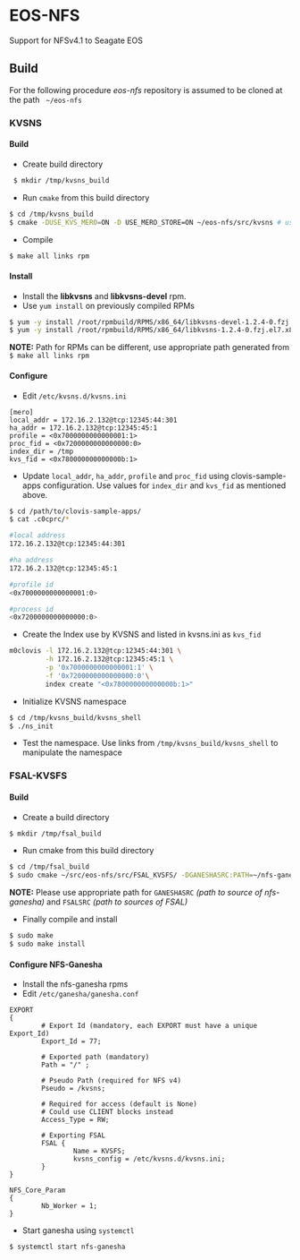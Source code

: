 # EOS-NFS
Support for NFSv4.1 to Seagate EOS

## Build
For the following procedure *eos-nfs* repository is assumed to be cloned at the path ` ~/eos-nfs`
### KVSNS
#### Build
- Create build directory

```sh
 $ mkdir /tmp/kvsns_build
 ```
- Run `cmake` from this build directory

```sh
$ cd /tmp/kvsns_build
$ cmake -DUSE_KVS_MERO=ON -D USE_MERO_STORE=ON ~/eos-nfs/src/kvsns # use appropriate path for kvsns
```
- Compile

```sh
$ make all links rpm
```

#### Install
- Install the **libkvsns** and **libkvsns-devel** rpm. 
- Use `yum install` on previously compiled RPMs

```sh
$ yum -y install /root/rpmbuild/RPMS/x86_64/libkvsns-devel-1.2.4-0.fzj.el7.x86_64.rpm
$ yum -y install /root/rpmbuild/RPMS/x86_64/libkvsns-1.2.4-0.fzj.el7.x86_64.rpm
```
**NOTE:** Path for RPMs can be different, use appropriate path generated from `$ make all links rpm`

#### Configure
- Edit `/etc/kvsns.d/kvsns.ini`

```
[mero]
local_addr = 172.16.2.132@tcp:12345:44:301
ha_addr = 172.16.2.132@tcp:12345:45:1
profile = <0x7000000000000001:1>
proc_fid = <0x7200000000000000:0>
index_dir = /tmp
kvs_fid = <0x780000000000000b:1>
```
- Update `local_addr`, `ha_addr`, `profile` and `proc_fid` using clovis-sample-apps configuration. Use values for `index_dir` and `kvs_fid` as mentioned above.

```sh
$ cd /path/to/clovis-sample-apps/
$ cat .c0cprc/*

#local address
172.16.2.132@tcp:12345:44:301

#ha address
172.16.2.132@tcp:12345:45:1

#profile id
<0x7000000000000001:0>

#process id
<0x7200000000000000:0>
```
- Create the Index use by KVSNS and listed in kvsns.ini as `kvs_fid`

```sh
m0clovis -l 172.16.2.132@tcp:12345:44:301 \
         -h 172.16.2.132@tcp:12345:45:1 \
         -p '0x7000000000000001:1' \
		 -f '0x7200000000000000:0'\
		 index create "<0x780000000000000b:1>"
```
- Initialize KVSNS namespace

```sh
$ cd /tmp/kvsns_build/kvsns_shell
$ ./ns_init
```
- Test the namespace. Use links from `/tmp/kvsns_build/kvsns_shell` to manipulate the namespace
 
### FSAL-KVSFS
#### Build
- Create a build directory

```sh
$ mkdir /tmp/fsal_build
```
- Run cmake from this build directory

```sh
$ cd /tmp/fsal_build
$ sudo cmake ~/src/eos-nfs/src/FSAL_KVSFS/ -DGANESHASRC:PATH=~/nfs-ganesha/src/ -DFSALSRC:PATH=~/eos-nfs/src/kvsfs/FSAL_KVSFS
```
**NOTE:** Please use appropriate path for `GANESHASRC` *(path to source of nfs-ganesha)* and `FSALSRC` *(path to sources of FSAL)*
- Finally compile and install

```sh
$ sudo make
$ sudo make install
```

#### Configure NFS-Ganesha
- Install the nfs-ganesha rpms
- Edit `/etc/ganesha/ganesha.conf`

```
EXPORT
{
        # Export Id (mandatory, each EXPORT must have a unique Export_Id)
        Export_Id = 77;

        # Exported path (mandatory)
        Path = "/" ;

        # Pseudo Path (required for NFS v4)
        Pseudo = /kvsns;

        # Required for access (default is None)
        # Could use CLIENT blocks instead
        Access_Type = RW;

        # Exporting FSAL
        FSAL {
                Name = KVSFS;
                kvsns_config = /etc/kvsns.d/kvsns.ini;
        }
}

NFS_Core_Param
{
        Nb_Worker = 1;
}
```
- Start ganesha using `systemctl`

```sh
$ systemctl start nfs-ganesha
```
